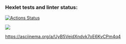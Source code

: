 ### Hexlet tests and linter status:
[![Actions Status](https://github.com/vitaliialymar/frontend-project-lvl1/workflows/hexlet-check/badge.svg)](https://github.com/vitaliialymar/frontend-project-lvl1/actions)

<a href="https://codeclimate.com/github/vitaliialymar/frontend-project-lvl1/maintainability"><img src="https://api.codeclimate.com/v1/badges/e2890269ea4bbd1094f2/maintainability" /></a>

https://asciinema.org/a/UyB5VeidXndvk7oE6KvCPm4q4